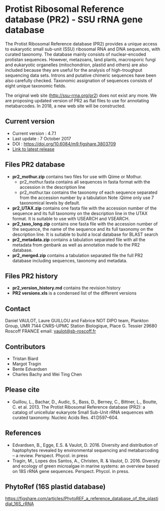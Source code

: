 # Protist Ribosomal Reference database (PR2) - SSU rRNA gene database

The Protist Ribosomal Reference database (PR2) provides a unique access to eukaryotic small sub-unit (SSU) ribosomal RNA and DNA sequences, with curated taxonomy. The database mainly consists of nuclear-encoded protistan sequences. However, metazoans, land plants, macrosporic fungi and eukaryotic organelles (mitochondrion, plastid and others) are also included because they are useful for the analysis of high-troughput sequencing data sets. Introns and putative chimeric sequences have been also carefully checked. Taxonomic assignation of sequences consists of eight unique taxonomic fields.

The original web site (http://ssu-rrna.org/pr2) does not exist any more.  We are proposing updated version of PR2 as flat files to use for annotating metabarcodes. In 2018, a new web site will be constructed.

## Current version
* Current version : 4.7.1
* Last update : 7 October 2017
* DOI : https://doi.org/10.6084/m9.figshare.3803709
* [Link to latest release](https://github.com/vaulot/pr2_database/releases)

## Files PR2 database
* **pr2_mothur.zip** contains two files for use with Qiime or Mothur.
  + pr2_mothur.fasta contains all sequences in fasta format with the accession in the description line
  + pr2_mothur.tax contains the taxonomy of each sequence separated from the accession number by a tabulation
  Note :Qiime only use 7 taxonomical levels by default.
* **pr2_UTAX.zip** contains one fasta file with the accession number of the sequence and its full taxonomy on the description line in the UTAX format. It is suitable to use with USEARCH and VSEARCH.
* **pr2_taxo_long.zip** contains one fasta file with the accession number of the sequence, the name of the sequence and its full taxonomy on the description line. It is suitable to build a local database for BLAST search
* **pr2_metadata.zip** contains a tabulation separated file with all the metadata from genbank as well as annotation made to the PR2 database.
* **pr2_merged.zip** contains a tabulation separated file the full PR2 database including sequences, taxonomy and metadata.

## Files PR2 history
* **pr2_version_history.md** contains the revision history
* **PR2 versions.xls** is a condensed list of the different versions

## Contact
Daniel VAULOT, Laure GUILLOU and Fabrice NOT
DIPO team, Plankton Group, UMR 7144 CNRS-UPMC
Station Biologique,
Place G. Tessier
29680 Roscoff FRANCE
email: vaulot@sb-roscoff.fr

## Contributors
- Tristan Biard
- Margot Tragin
- Bente Edvardsen
- Charles Bachy and Wei Ting Chen

## Please cite
* Guillou, L., Bachar, D., Audic, S., Bass, D., Berney, C., Bittner, L., Boutte, C. et al. 2013. The Protist Ribosomal Reference database (PR2): a catalog of unicellular eukaryote Small Sub-Unit rRNA sequences with curated taxonomy. Nucleic Acids Res. 41:D597–604.

## References
* Edvardsen, B., Egge, E.S. & Vaulot, D. 2016. Diversity and distribution of haptophytes revealed by environmental sequencing and metabarcoding – a review. Perspect. Phycol. in press
* Tragin, M., Lopes dos Santos, A., Christen, R. & Vaulot, D. 2016. Diversity and ecology of green microalgae in marine systems: an overview based on 18S rRNA gene sequences. Perspect. Phycol. in press.

## PhytoRef (16S plastid database)
https://figshare.com/articles/PhytoREF_a_reference_database_of_the_plastidial_16S_rRNA

